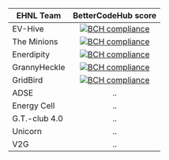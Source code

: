 | EHNL Team       | BetterCodeHub score | 
| ------------- |:-------------:| 
| EV-Hive      | [![BCH compliance](https://bettercodehub.com/edge/badge/energyhacknl2018/ev-hive?branch=master)](https://bettercodehub.com/) |
| The Minions      |  [![BCH compliance](https://bettercodehub.com/edge/badge/energyhacknl2018/the-minions?branch=master&token=a1e498d944f258ef8bda2d1ea8f28d2ab7828851)](https://bettercodehub.com/)    | 
| Enerdipity | [![BCH compliance](https://bettercodehub.com/edge/badge/energyhacknl2018/enerdipity?branch=master&token=cec77a31bc3a9fd1c6c969eecfdedf539ba5803f)](https://bettercodehub.com/)     | 
| GrannyHeckle | [![BCH compliance](https://bettercodehub.com/edge/badge/energyhacknl2018/grannyheckle?branch=master&token=910d4dde78889fe8a37607f7495a62ee3b6ffc0e)](https://bettercodehub.com/) | 
| GridBird | [![BCH compliance](https://bettercodehub.com/edge/badge/energyhacknl2018/gridbird?branch=master)](https://bettercodehub.com/) | 
| ADSE | ..     | 
| Energy Cell | ..     | 
| G.T.-club 4.0 | ..     | 
| Unicorn | ..     | 
| V2G | ..     | 




